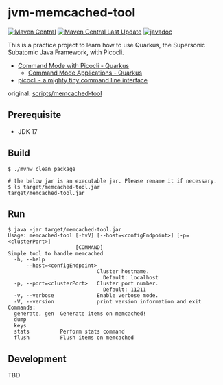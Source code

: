 # jvm-memcached-tool
[![Maven Central](https://img.shields.io/maven-central/v/io.github.yuokada/jvm-memcached-tool.svg)](https://central.sonatype.com/artifact/io.github.yuokada/jvm-memcached-tool)
[![Maven Central Last Update](https://img.shields.io/maven-central/last-update/io.github.yuokada/jvm-memcached-tool)](https://central.sonatype.com/artifact/io.github.yuokada/jvm-memcached-tool)
[![javadoc](https://javadoc.io/badge2/io.github.yuokada/jvm-memcached-tool/javadoc.svg)](https://javadoc.io/doc/io.github.yuokada/jvm-memcached-tool)

<!--
![Maven Central Version](https://img.shields.io/maven-central/v/io.github.yuokada/jvm-memcached-tool?link=https%3A%2F%2Fcentral.sonatype.com%2Fartifact%2Fio.github.yuokada%2Fjvm-memcached-tool)
-->
This is a practice project to learn how to use Quarkus, the Supersonic Subatomic Java Framework, with Picocli.

- [Command Mode with Picocli \- Quarkus](https://quarkus.io/guides/picocli)
  - [Command Mode Applications \- Quarkus](https://quarkus.io/guides/command-mode-reference)
- [picocli \- a mighty tiny command line interface](https://picocli.info/)

original: [scripts/memcached-tool](https://github.com/memcached/memcached/blob/1b3b8555734f9b7b8d979924c7f8d6cf82194ba8/scripts/memcached-tool)

## Prerequisite

- JDK 17

## Build

```shell
$ ./mvnw clean package

# the below jar is an executable jar. Please rename it if necessary.
$ ls target/memcached-tool.jar
target/memcached-tool.jar
```

## Run

```shell
$ java -jar target/memcached-tool.jar
Usage: memcached-tool [-hvV] [--host=<configEndpoint>] [-p=<clusterPort>]
                      [COMMAND]
Simple tool to handle memcached
  -h, --help
      --host=<configEndpoint>
                             Cluster hostname.
                               Default: localhost
  -p, --port=<clusterPort>   Cluster port number.
                               Default: 11211
  -v, --verbose              Enable verbose mode.
  -V, --version              print version information and exit
Commands:
  generate, gen  Generate items on memcached!
  dump
  keys
  stats          Perform stats command
  flush          Flush items on memcached
```

## Development

TBD
